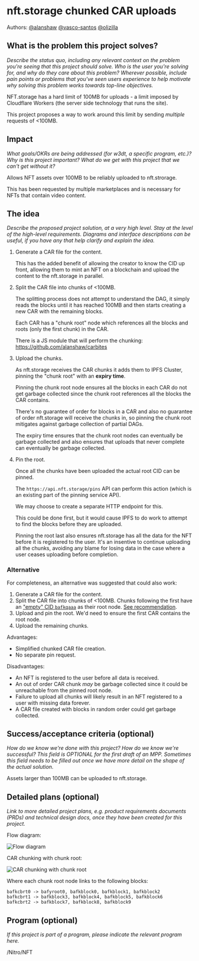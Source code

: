 # nft.storage chunked CAR uploads

Authors: [@alanshaw](https://github.com/alanshaw) [@vasco-santos](https://github.com/vasco-santos) [@olizilla](https://github.com/olizilla)

## What is the problem this project solves?
_Describe the status quo, including any relevant context on the problem you're seeing that this project should solve. Who is the user you're solving for, and why do they care about this problem? Wherever possible, include pain points or problems that you've seen users experience to help motivate why solving this problem works towards top-line objectives._ 

NFT.storage has a hard limit of 100MB for uploads - a limit imposed by Cloudflare Workers (the server side technology that runs the site).

This project proposes a way to work around this limit by sending _multiple_ requests of <100MB.

## Impact
_What goals/OKRs are being addressed (for w3dt, a specific program, etc.)? Why is this project important? What do we get with this project that we can't get without it?_

Allows NFT assets over 100MB to be reliably uploaded to nft.strorage.

This has been requested by multiple marketplaces and is necessary for NFTs that contain video content.

## The idea
_Describe the proposed project solution, at a very high level. Stay at the level of the high-level requirements. Diagrams and interface descriptions can be useful, if you have any that help clarify and explain the idea._

1. Generate a CAR file for the content.

    This has the added benefit of allowing the creator to know the CID up front, allowing them to mint an NFT on a blockchain and upload the content to the nft.storage in parallel.
    
2. Split the CAR file into chunks of <100MB.

    The splitting process does not attempt to understand the DAG, it simply reads the blocks until it has reached 100MB and then starts creating a new CAR with the remaining blocks.
    
    Each CAR has a "chunk root" node which references all the blocks and roots (only the first chunk) in the CAR.
    
    There is a JS module that will perform the chunking: https://github.com/alanshaw/carbites
    
3. Upload the chunks.

    As nft.storage receives the CAR chunks it adds them to IPFS Cluster, pinning the "chunk root" with an **expiry time**.

    Pinning the chunk root node ensures all the blocks in each CAR do not get garbage collected since the chunk root references all the blocks the CAR contains.

    There's no guarantee of order for blocks in a CAR and also no guarantee of order nft.storage will receive the chunks in, so pinning the chunk root mitigates against garbage collection of partial DAGs.

    The expiry time ensures that the chunk root nodes can eventually be garbage collected and also ensures that uploads that never complete can eventually be garbage collected.

4. Pin the root.

    Once all the chunks have been uploaded the actual root CID can be pinned.

    The `https://api.nft.storage/pins` API can perform this action (which is an existing part of the pinning service API).

    We may choose to create a separate HTTP endpoint for this.
    
    This could be done first, but it would cause IPFS to do work to attempt to find the blocks before they are uploaded.
    
    Pinning the root last also ensures nft.storage has all the data for the NFT before it is registered to the user. It's an insentive to continue uploading all the chunks, avoiding any blame for losing data in the case where a user ceases uploading before completion.
    
### Alternative

For completeness, an alternative was suggested that could also work:

1. Generate a CAR file for the content.
2. Split the CAR file into chunks of <100MB. Chunks following the first have an ["empty" CID `bafkqaaa`](https://cid.ipfs.io/#bafkqaaa) as their root node. [See recommendation](https://github.com/ipld/specs/blob/master/block-layer/content-addressable-archives.md#number-of-roots).
3. Upload and pin the root. We'd need to ensure the first CAR contains the root node.
4. Upload the remaining chunks.

Advantages:

* Simplified chunked CAR file creation.
* No separate pin request.

Disadvantages:

* An NFT is registered to the user before all data is received.
* An out of order CAR chunk _may_ be garbage collected since it could be unreachable from the pinned root node.
* Failure to upload all chunks will likely result in an NFT registered to a user with missing data forever.
* A CAR file created with blocks in random order could get garbage collected.

## Success/acceptance criteria (optional)
_How do we know we're done with this project? How do we know we're successful? This field is OPTIONAL for the first draft of an MPP. Sometimes this field needs to be filled out once we have more detail on the shape of the actual solution._

Assets larger than 100MB can be uploaded to nft.storage.

## Detailed plans (optional)
_Link to more detailed project plans, e.g. product requirements documents (PRDs) and technical design docs, once they have been created for this project._

Flow diagram:

![Flow diagram](https://ipfs.io/ipfs/Qmf2pwX8PrLqt5pfJRgZV1VW2xxa1KNfp6wZfj1NRtnmTn)

CAR chunking with chunk root:

![CAR chunking with chunk root](https://ipfs.io/ipfs/QmVQty2S8jCBrUckrqhVVntw88dLEAcPq1bK9rWFobg6Ye)

Where each chunk root node links to the following blocks:

```
bafkcbrt0 -> bafyroot0, bafkblock0, bafkblock1, bafkblock2
bafkcbrt1 -> bafkblock3, bafkblock4, bafkblock5, bafkblock6
bafkcbrt2 -> bafkblock7, bafkblock8, bafkblock9
```

## Program (optional)
_If this project is part of a program, please indicate the relevant program here._

/Nitro/NFT
